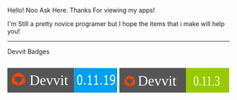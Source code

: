 Hello! Noo Ask Here. Thanks For viewing my apps! 

I'm Still a pretty novice programer but I hope the items that i make will help you!

-----
Devvit Badges

![Devvit Bage 11.19](./Badge/Devvit_0.11.19.svg)
![Devvit Bage 11.19](./Badge/Devvit_0.11.3.svg)
-----
